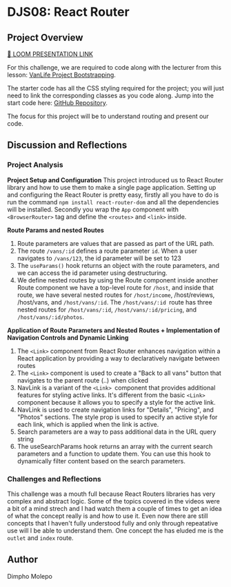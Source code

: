 # DJS08: React Router 


## Project Overview

[🎥 LOOM PRESENTATION LINK ](https://www.loom.com/share/13a9e4e819c4464083f98252105cd4aa?sid=73cd2e0c-b42c-431d-bb4b-ee926dffe07b)

For this challenge, we are required to code along with the lecturer from this lesson: [VanLife Project Bootstrapping](https://scrimba.com/learn/react/vanlife-project-bootstrapping-co8bc40b191eec875ecf00b23).

The starter code has all the CSS styling required for the project; you will just need to link the corresponding classes as you code along. Jump into the start code here: [GitHub Repository](https://github.com/CodeSpace-Academy/StudentNo_Classcode_Group_Name-Surname_DJS08/tree/main).

The focus for this project will be to understand routing and present our code.

## Discussion and Reflections

### Project Analysis 

**Project Setup and Configuration**
This project introduced us to React Router library and how to use them to make a single page application. Setting up and configuring the React Router is pretty easy, firstly all you have to do is run the command `npm install react-router-dom` and all the dependencies will be installed. Secondly you wrap the `App` component with `<BrowserRouter>` tag and define the `<routes>` and `<link>` inside.

**Route Params and nested Routes**
1. Route parameters are values that are passed as part of the URL path.
2.  The route `/vans/:id` defines a route parameter `id`. When a user navigates to `/vans/123`, the id parameter will be set to 123
3. The `useParams()` hook returns an object with the route parameters, and we can access the id parameter using destructuring.
4. We define nested routes by using the Route component inside another Route component
we have a top-level route for `/host`, and inside that route, we have several nested routes for `/host/income`, /host/reviews, /host/vans, and `/host/vans/:id`. The `/host/vans/:id `route has three nested routes for `/host/vans/:id`, `/host/vans/:id/pricing`, and `/host/vans/:id/photos`.

**Application of Route Parameters and Nested Routes + Implementation of Navigation Controls and Dynamic Linking**
1. The `<Link>` component from React Router enhances navigation within a React application by providing a way to declaratively navigate between routes
2. The `<Link>` component is used to create a "Back to all vans" button that navigates to the parent route (..) when clicked
3. NavLink is a variant of the `<Link> `component that provides additional features for styling active links. It's different from the basic `<Link>` component because it allows you to specify a style for the active link.
4. NavLink is used to create navigation links for "Details", "Pricing", and "Photos" sections. The style prop is used to specify an active style for each link, which is applied when the link is active.
5. Search parameters are a way to pass additional data in the URL query string
6. The useSearchParams hook returns an array with the current search parameters and a function to update them. You can use this hook to dynamically filter content based on the search parameters.


### Challenges and Reflections
This challenge was a mouth full because React Routers libraries has very complex and abstract logic. Some of the topics covered in the videos were a bit of a mind strech and I had watch them a couple of times to get an idea of what the concept really is and how to use it. Even now there are still concepts that I haven't fully understood fully and only through repeatative use will I be able to understand them. One concept the has eluded me is the `outlet` and `index` route.

## Author
Dimpho Molepo